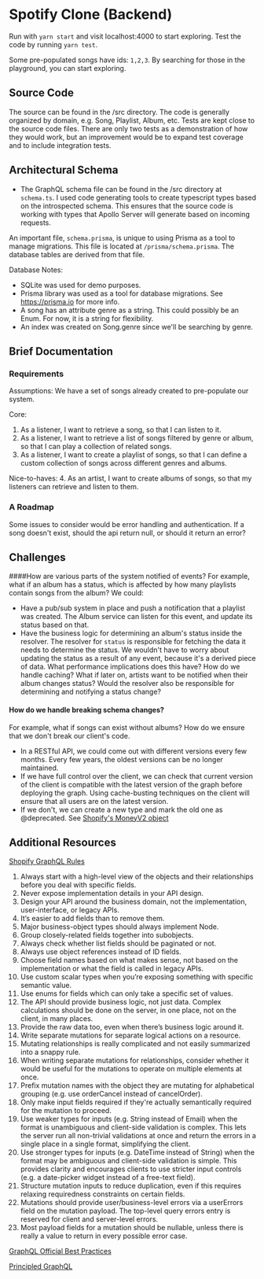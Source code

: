 # Spotify Clone (Backend)
Run with `yarn start` and visit localhost:4000 to start exploring.
Test the code by running `yarn test`.

Some pre-populated songs have ids: `1,2,3`. By searching for those in the playground, you can start exploring.

## Source Code
The source can be found in the /src directory. The code is generally organized by domain, e.g. Song, Playlist, Album, etc.
Tests are kept close to the source code files. There are only two tests as a demonstration of how they would work, but an 
improvement would be to expand test coverage and to include integration tests.


## Architectural Schema

- The GraphQL schema file can be found in the /src directory at `schema.ts`.
I used code generating tools to create typescript types based on the introspected schema. This ensures that the
source code is working with types that Apollo Server will generate based on incoming requests. 

An important file, `schema.prisma`, is unique to using Prisma as a tool to manage migrations. This file is located at 
`/prisma/schema.prisma`. The database tables are derived from that file. 

Database Notes:
- SQLite was used for demo purposes.
- Prisma library was used as a tool for database migrations. See https://prisma.io for more info. 
- A song has an attribute genre as a string. This could possibly be an Enum. For now, it is a string for flexibility. 
- An index was created on Song.genre since we'll be searching by genre.


## Brief Documentation 

### Requirements
Assumptions: 
We have a set of songs already created to pre-populate our system. 

Core:
1. As a listener, I want to retrieve a song, so that I can listen to it. 
2. As a listener, I want to retrieve a list of songs filtered by genre or album, so that I can play a collection of related songs.
3. As a listener, I want to create a playlist of songs, so that I can define a custom collection of songs across different genres and albums. 

Nice-to-haves:
4. As an artist, I want to create albums of songs, so that my listeners can retrieve and listen to them.

### A Roadmap
Some issues to consider would be error handling and authentication. If a song doesn't exist, should the api return null,
or should it return an error? 

## Challenges

####How are various parts of the system notified of events? 
For example, what if an album has a status, which is affected by how many playlists contain songs from the album? 
We could:
 - Have a pub/sub system in place and push a notification that a playlist was created. 
 The Album service can listen for this event, and update its status based on that. 
 - Have the business logic for determining an album's status inside the resolver. The resolver for 
 `status` is responsible for fetching the data it needs to determine the status. 
 We wouldn't have to worry about updating the status as a result of any event, because it's a derived piece of data.
 What performance implications does this have? How do we handle caching? What if later on,
 artists want to be notified when their album changes status? Would the resolver also be responsible
 for determining and notifying a status change?
 
#### How do we handle breaking schema changes?
For example, what if songs can exist without albums? How do we ensure that we don't break our client's code.
 - In a RESTful API, we could come out with different versions every few months. Every few years, the oldest
 versions can be no longer maintained. 
 - If we have full control over the client, we can check that current version of the client
 is compatible with the latest version of the graph before deploying the graph. Using cache-busting
 techniques on the client will ensure that all users are on the latest version. 
 - If we don't, we can create a new type and mark the old one as @deprecated. See [Shopify's MoneyV2 object](https://shopify.dev/docs/admin-api/graphql/reference/object/moneyv2?api[version]=2020-01)
 

## Additional Resources
[Shopify GraphQL Rules](https://github.com/Shopify/graphql-design-tutorial/blob/master/TUTORIAL.md
)
1. Always start with a high-level view of the objects and their relationships before you deal with specific fields.
2. Never expose implementation details in your API design.
3. Design your API around the business domain, not the implementation, user-interface, or legacy APIs.
4. It’s easier to add fields than to remove them.
5. Major business-object types should always implement Node.
6. Group closely-related fields together into subobjects.
7. Always check whether list fields should be paginated or not.
8. Always use object references instead of ID fields.
9. Choose field names based on what makes sense, not based on the implementation or what the field is called in legacy APIs.
10. Use custom scalar types when you’re exposing something with specific semantic value.
11. Use enums for fields which can only take a specific set of values.
12. The API should provide business logic, not just data. Complex calculations should be done on the server, in one place, not on the client, in many places.
13. Provide the raw data too, even when there’s business logic around it.
14. Write separate mutations for separate logical actions on a resource.
15. Mutating relationships is really complicated and not easily summarized into a snappy rule.
16. When writing separate mutations for relationships, consider whether it would be useful for the mutations to operate on multiple elements at once.
17. Prefix mutation names with the object they are mutating for alphabetical grouping (e.g. use orderCancel instead of cancelOrder).
18. Only make input fields required if they're actually semantically required for the mutation to proceed.
19. Use weaker types for inputs (e.g. String instead of Email) when the format is unambiguous and client-side validation is complex. This lets the server run all non-trivial validations at once and return the errors in a single place in a single format, simplifying the client.
20. Use stronger types for inputs (e.g. DateTime instead of String) when the format may be ambiguous and client-side validation is simple. This provides clarity and encourages clients to use stricter input controls (e.g. a date-picker widget instead of a free-text field).
21. Structure mutation inputs to reduce duplication, even if this requires relaxing requiredness constraints on certain fields.
22. Mutations should provide user/business-level errors via a userErrors field on the mutation payload. The top-level query errors entry is reserved for client and server-level errors.
23. Most payload fields for a mutation should be nullable, unless there is really a value to return in every possible error case.

[GraphQL Official Best Practices](https://graphql.org/learn/best-practices/#versioning)

[Principled GraphQL](https://principledgraphql.com/)

